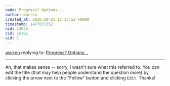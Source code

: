 ```yaml
---
node: Progress? Options...
author: warren
created_at: 2016-10-21 17:35:52 +0000
timestamp: 1477071352
nid: 13635
cid: 15701
uid: 1
---
```




[warren](../profile/warren) replying to: [Progress? Options...](../notes/bbran/10-21-2016/progress-options)

----
Ah, that makes sense -- sorry, i wasn't sure what this referred to. You can edit the title (that may help people understand the question more) by clicking the arrow next to the "Follow" button and clicking `Edit`. Thanks!